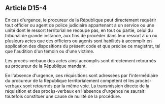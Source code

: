 Article D15-4
----
En cas d'urgence, le procureur de la République peut directement requérir tout
officier ou agent de police judiciaire appartenant à un service ou une unité
dont le ressort territorial ne recoupe pas, en tout ou partie, celui du tribunal
de grande instance, aux fins de procéder dans leur ressort à un ou plusieurs
actes que ces officiers ou agents sont habilités à accomplir en application des
dispositions du présent code et que précise ce magistrat, tel que l'audition
d'un témoin ou d'une victime.

Les procès-verbaux des actes ainsi accomplis sont directement retournés au
procureur de la République mandant.

En l'absence d'urgence, ces réquisitions sont adressées par l'intermédiaire du
procureur de la République territorialement compétent et les procès-verbaux sont
retournés par la même voie. La transmission directe de la réquisition et des
procès-verbaux en l'absence d'urgence ne saurait toutefois constituer une cause
de nullité de la procédure.
